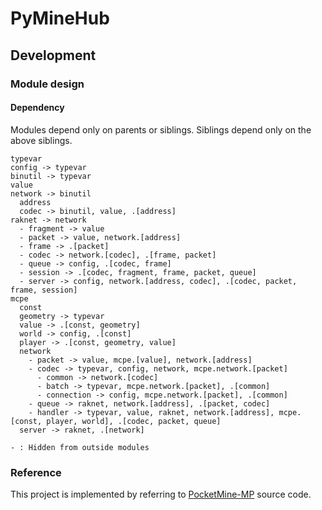 # PyMineHub

## Development

### Module design

#### Dependency

Modules depend only on parents or siblings. Siblings depend only on the above siblings.

```
typevar
config -> typevar
binutil -> typevar
value
network -> binutil
  address
  codec -> binutil, value, .[address]
raknet -> network
  - fragment -> value
  - packet -> value, network.[address]
  - frame -> .[packet]
  - codec -> network.[codec], .[frame, packet]
  - queue -> config, .[codec, frame]
  - session -> .[codec, fragment, frame, packet, queue]
  - server -> config, network.[address, codec], .[codec, packet, frame, session]
mcpe
  const
  geometry -> typevar
  value -> .[const, geometry]
  world -> config, .[const]
  player -> .[const, geometry, value]
  network
    - packet -> value, mcpe.[value], network.[address]
    - codec -> typevar, config, network, mcpe.network.[packet]
      - common -> network.[codec]
      - batch -> typevar, mcpe.network.[packet], .[common]
      - connection -> config, mcpe.network.[packet], .[common]
    - queue -> raknet, network.[address], .[packet, codec]
    - handler -> typevar, value, raknet, network.[address], mcpe.[const, player, world], .[codec, packet, queue]
  server -> raknet, .[network]

- : Hidden from outside modules
```

### Reference

This project is implemented by referring to [PocketMine-MP](https://github.com/pmmp/PocketMine-MP) source code.
